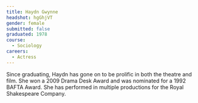 ```yaml
---
title: Haydn Gwynne
headshot: hgGhjVT
gender: female
submitted: false
graduated: 1978
course: 
  - Sociology
careers:
  - Actress
---
```


Since graduating, Haydn has gone on to be prolific in both the theatre and film. She won a 2009 Drama Desk Award and was nominated for a 1992 BAFTA Award. She has performed in multiple productions for the Royal Shakespeare Company.